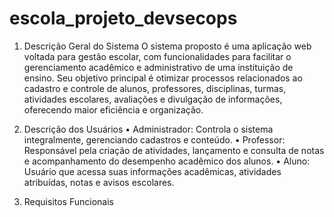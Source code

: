 # escola_projeto_devsecops

1.	Descrição Geral do Sistema
O sistema proposto é uma aplicação web voltada para gestão escolar, com funcionalidades para facilitar o gerenciamento acadêmico e administrativo de uma instituição de ensino. Seu objetivo principal é otimizar processos relacionados ao cadastro e controle de alunos, professores, disciplinas, turmas, atividades escolares, avaliações e divulgação de informações, oferecendo maior eficiência e organização.

2.	Descrição dos Usuários
•	Administrador: Controla o sistema integralmente, gerenciando cadastros e conteúdo.
•	Professor: Responsável pela criação de atividades, lançamento e consulta de notas e acompanhamento do desempenho acadêmico dos alunos.
•	Aluno: Usuário que acessa suas informações acadêmicas, atividades atribuídas, notas e avisos escolares.

3.	Requisitos Funcionais

